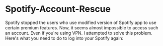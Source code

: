 # Spotify-Account-Rescue

Spotify stopped the users who use modified version of Spotify app to use certain premium features. Now, it seems almost impossible to access such an account. Even if you're using VPN. I attempted to solve this problem. Here's what you need to do to log into your Spotify again:
